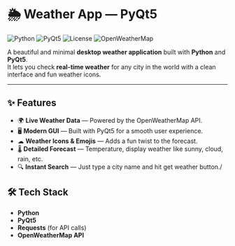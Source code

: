 # 🌦️ Weather App — PyQt5

![Python](https://img.shields.io/badge/Python-3.8+-blue?logo=python)
![PyQt5](https://img.shields.io/badge/GUI-PyQt5-brightgreen?logo=qt)
![License](https://img.shields.io/badge/License-MIT-yellow.svg)
![OpenWeatherMap](https://img.shields.io/badge/API-OpenWeatherMap-orange?logo=cloudflare)

A beautiful and minimal **desktop weather application** built with **Python** and **PyQt5**.  
It lets you check **real-time weather** for any city in the world with a clean interface and fun weather icons.

---

## ✨ Features
- 🌍 **Live Weather Data** — Powered by the OpenWeatherMap API.
- 🖥 **Modern GUI** — Built with PyQt5 for a smooth user experience.
- ☁ **Weather Icons & Emojis** — Adds a fun twist to the forecast.
- 🌡 **Detailed Forecast** — Temperature, display weather like sunny, cloud, rain, etc.
- 🔍 **Instant Search** — Just type a city name and hit get weather button./

## 🛠 Tech Stack
- **Python**
- **PyQt5**
- **Requests** (for API calls)
- **OpenWeatherMap API**

